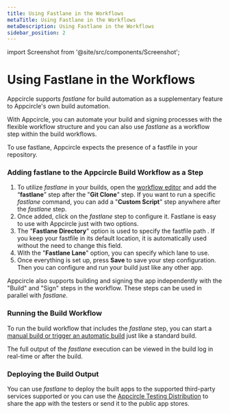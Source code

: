 ```yaml
---
title: Using Fastlane in the Workflows
metaTitle: Using Fastlane in the Workflows
metaDescription: Using Fastlane in the Workflows
sidebar_position: 2
---
```


import Screenshot from '@site/src/components/Screenshot';

# Using Fastlane in the Workflows

Appcircle supports _fastlane_ for build automation as a supplementary feature to Appcircle's own build automation.

With Appcircle, you can automate your build and signing processes with the flexible workflow structure and you can also use _fastlane_ as a workflow step within the build workflows.

To use fastlane, Appcircle expects the presence of a fastfile in your repository.

### Adding fastlane to the Appcircle Build Workflow as a Step

<Screenshot url='https://cdn.appcircle.io/docs/assets/fastlane-workflow-ios.png' />

1. To utilize _fastlane_ in your builds, open the [workflow editor](../workflows/why-to-use-workflows.md) and add the “**fastlane**” step after the "**Git Clone**" step. If you want to run a specific _fastlane_ command, you can add a "**Custom Script**" step anywhere after the _fastlane_ step.
2. Once added, click on the _fastlane_ step to configure it. Fastlane is easy to use with Appcircle just with two options.
3. The "**Fastlane Directory**" option is used to specify the fastfile path . If you keep your fastfile in its default location, it is automatically used without the need to change this field.
4. With the "**Fastlane Lane**" option, you can specify which lane to use.
5. Once everything is set up, press **Save** to save your step configuration. Then you can configure and run your build just like any other app.

<Screenshot url='https://cdn.appcircle.io/docs/assets/fastlane-workflow-lane-ios.png' />

Appcircle also supports building and signing the app independently with the "Build" and "Sign" steps in the workflow. These steps can be used in parallel with _fastlane_.

### Running the Build Workflow

To run the build workflow that includes the _fastlane_ step, you can start a [manual build or trigger an automatic build](../build/build-manually-or-with-triggers.md) just like a standard build.

The full output of the _fastlane_ execution can be viewed in the build log in real-time or after the build.

### Deploying the Build Output

You can use _fastlane_ to deploy the built apps to the supported third-party services supported or you can use the [Appcircle Testing Distribution](../distribute/create-or-select-a-distribution-profile.md) to share the app with the testers or send it to the public app stores.
